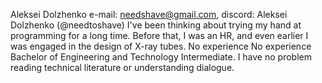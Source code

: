 Aleksei Dolzhenko
e-mail: needshave@gmail.com, discord: Aleksei Dolzhenko (@needtoshave)
I've been thinking about trying my hand at programming for a long time. Before that, I was an HR, and even earlier I was engaged in the design of X-ray tubes.
No experience
No experience
Bachelor of Engineering and Technology
Intermediate. I have no problem reading technical literature or understanding dialogue.
